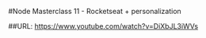 #Node Masterclass 11 - Rocketseat + personalization

##URL: https://www.youtube.com/watch?v=DiXbJL3iWVs
